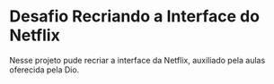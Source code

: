 # Desafio Recriando a Interface do Netflix

Nesse projeto pude recriar a interface da Netflix, auxiliado pela aulas oferecida pela Dio.
